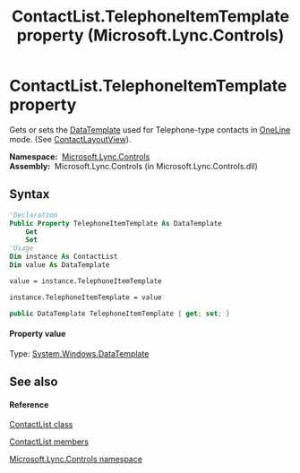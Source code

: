﻿---
title: ContactList.TelephoneItemTemplate property  (Microsoft.Lync.Controls)
TOCTitle: 'TelephoneItemTemplate property '
ms:assetid: P:Microsoft.Lync.Controls.ContactList.TelephoneItemTemplate_DI_3_UC_OCS14MrefLyncWPF
ms:mtpsurl: https://msdn.microsoft.com/en-us/library/microsoft.lync.controls.contactlist.telephoneitemtemplate_di_3_uc_ocs14mreflyncwpf(v=office.15)
ms:contentKeyID: 48598767
ms.date: 07/28/2014
mtps_version: v=office.15
f1_keywords:
- Microsoft.Lync.Controls.ContactList.TelephoneItemTemplate
dev_langs:
- CSharp
- JScript
- VB
- other
---

# ContactList.TelephoneItemTemplate property

Gets or sets the [DataTemplate](http://msdn2.microsoft.com/en-us/library/ms589297) used for Telephone-type contacts in [OneLine](contactlayoutoption-enumeration-microsoft-lync-controls_1.md) mode. (See [ContactLayoutView](contactlist-contactlayoutview-property-microsoft-lync-controls_1.md)).

**Namespace:**  [Microsoft.Lync.Controls](microsoft-lync-controls-namespace_1.md)  
**Assembly:**  Microsoft.Lync.Controls (in Microsoft.Lync.Controls.dll)

## Syntax

``` vb
'Declaration
Public Property TelephoneItemTemplate As DataTemplate
    Get
    Set
'Usage
Dim instance As ContactList
Dim value As DataTemplate

value = instance.TelephoneItemTemplate

instance.TelephoneItemTemplate = value
```

``` csharp
public DataTemplate TelephoneItemTemplate { get; set; }
```

#### Property value

Type: [System.Windows.DataTemplate](http://msdn2.microsoft.com/en-us/library/ms589297)  

## See also

#### Reference

[ContactList class](contactlist-class-microsoft-lync-controls_1.md)

[ContactList members](contactlist-members-microsoft-lync-controls_1.md)

[Microsoft.Lync.Controls namespace](microsoft-lync-controls-namespace_1.md)

